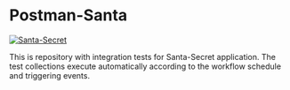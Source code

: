 # Postman-Santa
[![Santa-Secret](https://github.com/nataliasiutsova/Postman-Santa/actions/workflows/blank.yml/badge.svg?branch=main&event=schedule)](https://github.com/nataliasiutsova/Postman-Santa/actions/workflows/blank.yml)

This is repository with integration tests for Santa-Secret application. 
The test collections execute automatically according to the workflow schedule and triggering events.  
